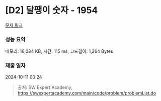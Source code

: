 # [D2] 달팽이 숫자 - 1954 

[문제 링크](https://swexpertacademy.com/main/code/problem/problemDetail.do?contestProbId=AV5PobmqAPoDFAUq) 

### 성능 요약

메모리: 16,084 KB, 시간: 115 ms, 코드길이: 1,364 Bytes

### 제출 일자

2024-10-11 00:24



> 출처: SW Expert Academy, https://swexpertacademy.com/main/code/problem/problemList.do
